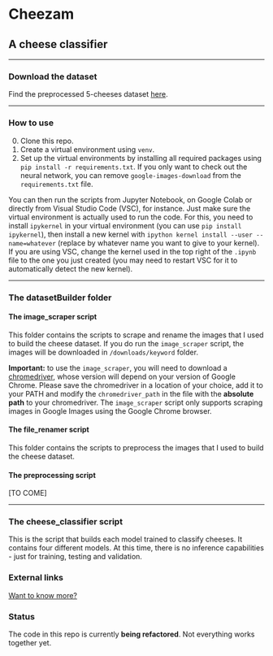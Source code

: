 # Cheezam
## A cheese classifier

___

### Download the dataset
Find the preprocessed 5-cheeses dataset [here](https://cheezam.s3.us-east-2.amazonaws.com/Cheezam_dataset.zip).

___

### How to use
0. Clone this repo. 
1. Create a virtual environment using `venv`.
2. Set up the virtual environments by installing all required packages using `pip install -r requirements.txt`. If you only want to check out the neural network, you can remove `google-images-download` from the `requirements.txt` file.

You can then run the scripts from Jupyter Notebook, on Google Colab or directly from Visual Studio Code (VSC), for instance. Just make sure the virtual environment is actually used to run the code. For this, you need to install `ipykernel` in your virtual environment (you can use `pip install ipykernel`), then install a new kernel with `ipython kernel install --user --name=whatever` (replace <whatever> by whatever name you want to give to your kernel). If you are using VSC, change the kernel used in the top right of the `.ipynb` file to the one you just created (you may need to restart VSC for it to automatically detect the new kernel). 

___

### The datasetBuilder folder
#### The image_scraper script
This folder contains the scripts to scrape and rename the images that I used to build the cheese dataset. If you do run the `image_scraper` script, the images will be downloaded in `/downloads/keyword` folder.

**Important:** to use the `image_scraper`, you will need to download a [chromedriver](https://chromedriver.chromium.org/downloads), whose version will depend on your version of Google Chrome. Please save the chromedriver in a location of your choice, add it to your PATH and modify the `chromedriver_path` in the file with the **absolute path** to your chromedriver. The `image_scraper` script only supports scraping images in Google Images using the Google Chrome browser. 
 
#### The file_renamer script
This folder contains the scripts to preprocess the images that I used to build the cheese dataset.

#### The preprocessing script
[TO COME]
___

### The cheese_classifier script
This is the script that builds each model trained to classify cheeses. It contains four different models. At this time, there is no inference capabilities - just for training, testing and validation.

### External links
[Want to know more?](https://chloebenz.com/projects/cheezam/)

### Status
The code in this repo is currently **being refactored**. Not everything works together yet. 